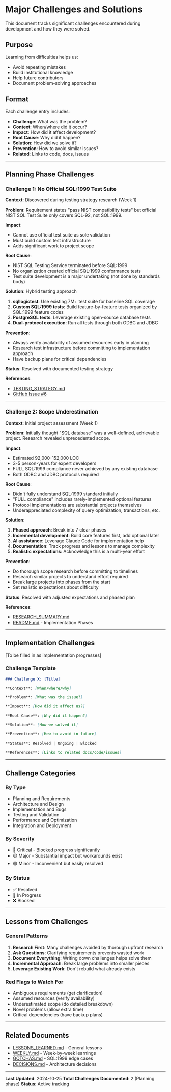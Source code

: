 # Major Challenges and Solutions

This document tracks significant challenges encountered during development and how they were solved.

## Purpose

Learning from difficulties helps us:
- Avoid repeating mistakes
- Build institutional knowledge
- Help future contributors
- Document problem-solving approaches

## Format

Each challenge entry includes:
- **Challenge**: What was the problem?
- **Context**: When/where did it occur?
- **Impact**: How did it affect development?
- **Root Cause**: Why did it happen?
- **Solution**: How did we solve it?
- **Prevention**: How to avoid similar issues?
- **Related**: Links to code, docs, issues

---

## Planning Phase Challenges

### Challenge 1: No Official SQL:1999 Test Suite

**Context**: Discovered during testing strategy research (Week 1)

**Problem**: Requirement states "pass NIST compatibility tests" but official NIST SQL Test Suite only covers SQL-92, not SQL:1999.

**Impact**:
- Cannot use official test suite as sole validation
- Must build custom test infrastructure
- Adds significant work to project scope

**Root Cause**:
- NIST SQL Testing Service terminated before SQL:1999
- No organization created official SQL:1999 conformance tests
- Test suite development is a major undertaking (not done by standards body)

**Solution**: Hybrid testing approach
1. **sqllogictest**: Use existing 7M+ test suite for baseline SQL coverage
2. **Custom SQL:1999 tests**: Build feature-by-feature tests organized by SQL:1999 feature codes
3. **PostgreSQL tests**: Leverage existing open-source database tests
4. **Dual-protocol execution**: Run all tests through both ODBC and JDBC

**Prevention**:
- Always verify availability of assumed resources early in planning
- Research test infrastructure before committing to implementation approach
- Have backup plans for critical dependencies

**Status**: Resolved with documented testing strategy

**References**:
- [TESTING_STRATEGY.md](../../TESTING_STRATEGY.md)
- [GitHub Issue #6](https://github.com/posix4e/nistmemsql/issues/6)

---

### Challenge 2: Scope Underestimation

**Context**: Initial project assessment (Week 1)

**Problem**: Initially thought "SQL database" was a well-defined, achievable project. Research revealed unprecedented scope.

**Impact**:
- Estimated 92,000-152,000 LOC
- 3-5 person-years for expert developers
- FULL SQL:1999 compliance never achieved by any existing database
- Both ODBC and JDBC protocols required

**Root Cause**:
- Didn't fully understand SQL:1999 standard initially
- "FULL compliance" includes rarely-implemented optional features
- Protocol implementations are substantial projects themselves
- Underappreciated complexity of query optimization, transactions, etc.

**Solution**:
1. **Phased approach**: Break into 7 clear phases
2. **Incremental development**: Build core features first, add optional later
3. **AI assistance**: Leverage Claude Code for implementation help
4. **Documentation**: Track progress and lessons to manage complexity
5. **Realistic expectations**: Acknowledge this is a multi-year effort

**Prevention**:
- Do thorough scope research before committing to timelines
- Research similar projects to understand effort required
- Break large projects into phases from the start
- Set realistic expectations about difficulty

**Status**: Resolved with adjusted expectations and phased plan

**References**:
- [RESEARCH_SUMMARY.md](../../RESEARCH_SUMMARY.md)
- [README.md](../../README.md) - Implementation Phases

---

## Implementation Challenges

[To be filled in as implementation progresses]

### Challenge Template

```markdown
### Challenge X: [Title]

**Context**: [When/where/why]

**Problem**: [What was the issue?]

**Impact**: [How did it affect us?]

**Root Cause**: [Why did it happen?]

**Solution**: [How we solved it]

**Prevention**: [How to avoid in future]

**Status**: Resolved | Ongoing | Blocked

**References**: [Links to related docs/code/issues]
```

---

## Challenge Categories

### By Type
- Planning and Requirements
- Architecture and Design
- Implementation and Bugs
- Testing and Validation
- Performance and Optimization
- Integration and Deployment

### By Severity
- 🔴 Critical - Blocked progress significantly
- 🟡 Major - Substantial impact but workarounds exist
- 🟢 Minor - Inconvenient but easily resolved

### By Status
- ✅ Resolved
- 🚧 In Progress
- ❌ Blocked

---

## Lessons from Challenges

### General Patterns

1. **Research First**: Many challenges avoided by thorough upfront research
2. **Ask Questions**: Clarifying requirements prevents wasted work
3. **Document Everything**: Writing down challenges helps solve them
4. **Incremental Approach**: Break large problems into smaller pieces
5. **Leverage Existing Work**: Don't rebuild what already exists

### Red Flags to Watch For

- Ambiguous requirements (get clarification)
- Assumed resources (verify availability)
- Underestimated scope (do detailed breakdown)
- Novel problems (allow extra time)
- Critical dependencies (have backup plans)

---

## Related Documents

- [LESSONS_LEARNED.md](../../LESSONS_LEARNED.md) - General lessons
- [WEEKLY.md](WEEKLY.md) - Week-by-week learnings
- [GOTCHAS.md](GOTCHAS.md) - SQL:1999 edge cases
- [DECISIONS.md](../../DECISIONS.md) - Architecture decisions

---

**Last Updated**: 2024-10-25
**Total Challenges Documented**: 2 (Planning phase)
**Status**: Active tracking
